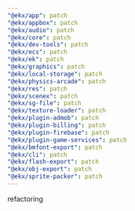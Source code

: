 ```yaml
---
"@ekx/app": patch
"@ekx/appbox": patch
"@ekx/audio": patch
"@ekx/core": patch
"@ekx/dev-tools": patch
"@ekx/ecs": patch
"@ekx/ek": patch
"@ekx/graphics": patch
"@ekx/local-storage": patch
"@ekx/physics-arcade": patch
"@ekx/res": patch
"@ekx/scenex": patch
"@ekx/sg-file": patch
"@ekx/texture-loader": patch
"@ekx/plugin-admob": patch
"@ekx/plugin-billing": patch
"@ekx/plugin-firebase": patch
"@ekx/plugin-game-services": patch
"@ekx/bmfont-export": patch
"@ekx/cli": patch
"@ekx/flash-export": patch
"@ekx/obj-export": patch
"@ekx/sprite-packer": patch
---
```


refactoring
